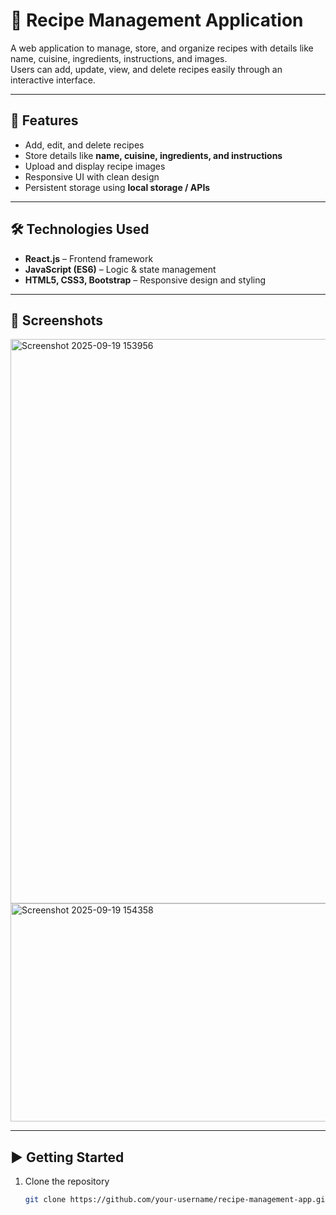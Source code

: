 # 🍲 Recipe Management Application

A web application to manage, store, and organize recipes with details like name, cuisine, ingredients, instructions, and images.  
Users can add, update, view, and delete recipes easily through an interactive interface.

---

## 🚀 Features
- Add, edit, and delete recipes  
- Store details like **name, cuisine, ingredients, and instructions**  
- Upload and display recipe images  
- Responsive UI with clean design  
- Persistent storage using **local storage / APIs**  

---

## 🛠️ Technologies Used
- **React.js** – Frontend framework  
- **JavaScript (ES6)** – Logic & state management  
- **HTML5, CSS3, Bootstrap** – Responsive design and styling  

---

## 📸 Screenshots
<img width="1197" height="903" alt="Screenshot 2025-09-19 153956" src="https://github.com/user-attachments/assets/5c28efa8-946b-4233-bf71-82a6fc329bc2" />
<img width="1200" height="349" alt="Screenshot 2025-09-19 154358" src="https://github.com/user-attachments/assets/12c29a96-ec3e-4cd4-b738-d3e763feba64" />




---

## ▶️ Getting Started
1. Clone the repository  
   ```bash
   git clone https://github.com/your-username/recipe-management-app.git
